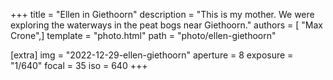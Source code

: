 +++
title = "Ellen in Giethoorn"
description = "This is my mother. We were exploring the waterways in the peat bogs near Giethoorn."
authors = [ "Max Crone",]
template = "photo.html"
path = "photo/ellen-giethoorn"

[extra]
img = "2022-12-29-ellen-giethoorn"
aperture = 8
exposure = "1/640"
focal = 35
iso = 640
+++


